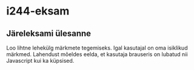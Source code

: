 # i244-eksam

## Järeleksami ülesanne

Loo lihtne lehekülg märkmete tegemiseks. Igal kasutajal on oma isiklikud märkmed. Lahendust mõeldes eelda, et kasutaja brauseris on lubatud nii Javascript kui ka küpsised.
